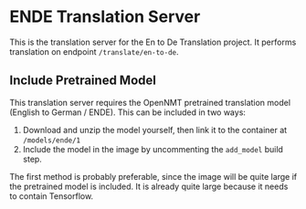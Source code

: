 # ENDE Translation Server
This is the translation server for the En to De Translation project. It performs translation on endpoint `/translate/en-to-de`.

## Include Pretrained Model
This translation server requires the OpenNMT pretrained translation model (English to German / ENDE). This can be included in two ways:
1. Download and unzip the model yourself, then link it to the container at `/models/ende/1`
2. Include the model in the image by uncommenting the `add_model` build step.

The first method is probably preferable, since the image will be quite large if the pretrained model is included. It is already quite large because it needs to contain Tensorflow.